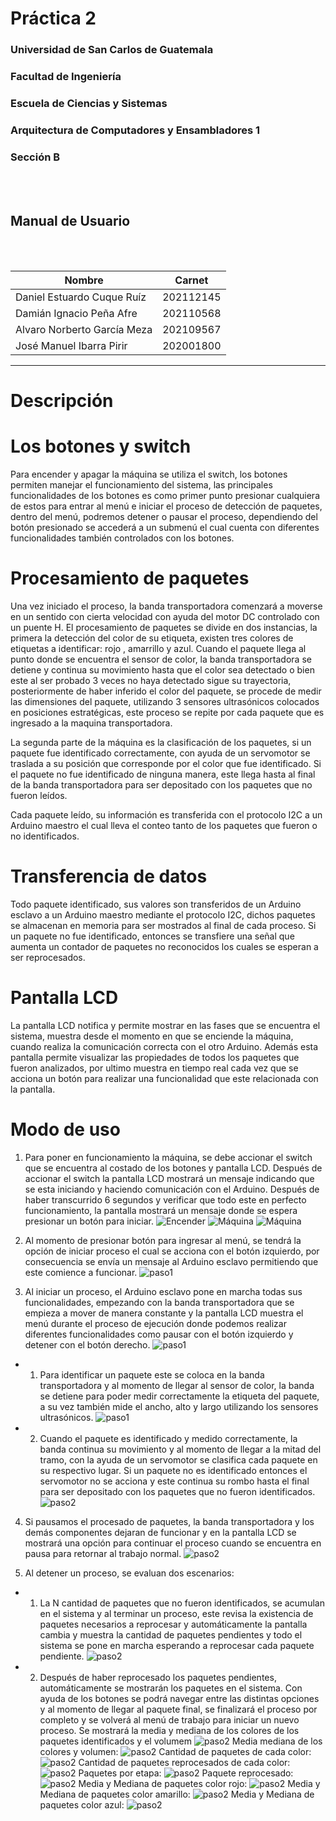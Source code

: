 # **Práctica 2**
### Universidad de San Carlos de Guatemala
### Facultad de Ingeniería
### Escuela de Ciencias y Sistemas
### Arquitectura de Computadores y Ensambladores 1
### Sección B
<br></br>

## **Manual de Usuario**
<br></br>

| Nombre | Carnet | 
| --- | --- |
| Daniel Estuardo Cuque Ruíz | 202112145 |
| Damián Ignacio Peña Afre | 202110568 |
| Alvaro Norberto García Meza | 202109567 |
| José Manuel Ibarra Pirir | 202001800 |
----
# **Descripción**

# **Los botones y switch**
Para encender y apagar la máquina se utiliza el switch, los botones permiten manejar el funcionamiento del sistema, las principales funcionalidades de los botones es como primer punto presionar cualquiera de estos para entrar al menú e iniciar el proceso de detección de paquetes, dentro del menú, podremos detener o pausar el proceso, dependiendo del botón presionado se accederá a un submenú el cual cuenta con diferentes funcionalidades también controlados con los botones. 

# **Procesamiento de paquetes**
Una vez iniciado el proceso, la banda transportadora comenzará a moverse en un sentido con cierta velocidad con ayuda del motor DC controlado con un puente H. El procesamiento de paquetes se divide en dos instancias, la primera la detección del color de su etiqueta, existen tres colores de etiquetas a identificar: rojo , amarrillo y azul. Cuando el paquete llega al punto donde se encuentra el sensor de color, la banda transportadora se detiene y continua su movimiento hasta que el color sea detectado o bien este al ser probado 3 veces no haya detectado sigue su trayectoria, posteriormente de haber inferido el color del paquete, se procede de medir las dimensiones del paquete, utilizando 3 sensores ultrasónicos colocados en posiciones estratégicas, este proceso se repite por cada paquete que es ingresado a la maquina transportadora. 

La segunda parte de la máquina es la clasificación de los paquetes, si un paquete fue identificado correctamente, con ayuda de un servomotor se traslada a su posición que corresponde por el color que fue identificado. Si el paquete no fue identificado de ninguna manera, este llega hasta al final de la banda transportadora para ser depositado con los paquetes que no fueron leídos. 

Cada paquete leído, su información es transferida con el protocolo I2C a un Arduino maestro el cual lleva el conteo tanto de los paquetes que fueron o no identificados. 

# **Transferencia de datos**
Todo paquete identificado, sus valores son transferidos de un Arduino esclavo a un Arduino maestro mediante el protocolo I2C, dichos paquetes se almacenan en memoria para ser mostrados al final de cada proceso. Si un paquete no fue identificado, entonces se transfiere una señal que aumenta un contador de paquetes no reconocidos los cuales se esperan a ser reprocesados. 

# **Pantalla LCD**
La pantalla LCD notifica y permite mostrar en las fases que se encuentra el sistema, muestra desde el momento en que se enciende la máquina, cuando realiza la comunicación correcta con el otro Arduino. Además esta pantalla permite visualizar las propiedades de todos los paquetes que fueron analizados, por ultimo muestra en tiempo real cada vez que se acciona un botón para realizar una funcionalidad que este relacionada con la pantalla. 

# **Modo de uso**
1. Para poner en funcionamiento la máquina, se debe accionar el switch que se encuentra al costado de los botones y pantalla LCD. Después de accionar el switch la pantalla LCD mostrará un mensaje indicando que se esta iniciando y haciendo comunicación con el Arduino. Después de haber transcurrido 6 segundos y verificar que todo este en perfecto funcionamiento, la pantalla mostrará un mensaje donde se espera presionar un botón para iniciar. 
![Encender](./images/user/chargin.jpeg)
![Máquina](./images/user/connected.jpeg)
![Máquina](./images/user/raedy.jpeg)

2. Al momento de presionar   botón para ingresar al menú, se tendrá la opción de iniciar proceso el cual se acciona con el botón izquierdo, por consecuencia se envía un mensaje al Arduino esclavo permitiendo que este comience a funcionar.
![paso1](./images/user/paso1.jpeg)

3. Al iniciar un proceso, el Arduino esclavo pone en marcha todas sus funcionalidades, empezando con la banda transportadora que se empieza a mover de manera constante y la pantalla LCD muestra el menú durante el proceso de ejecución donde podemos realizar diferentes funcionalidades como pausar con el botón izquierdo y detener con el botón derecho. 
![paso1](./images/user/paso2.jpeg)

  - 1.  Para identificar un paquete este se coloca en la banda transportadora y al momento de llegar al sensor de color, la banda se detiene para poder medir correctamente la etiqueta del paquete, a su vez también mide el ancho, alto y largo utilizando los sensores ultrasónicos.
  ![paso1](./images/user/color.jpeg)

  - 2. Cuando el paquete es identificado y medido correctamente, la banda continua su movimiento y al momento de llegar a la mitad del tramo, con la ayuda de un servomotor se clasifica cada paquete en su respectivo lugar. Si un paquete no es identificado entonces el servomotor no se acciona y este continua su rombo hasta el final para ser depositado con los paquetes que no fueron identificados. 
  ![paso2](./images/user/movimiento.jpeg)

4. Si pausamos el procesado de paquetes, la banda transportadora y los demás componentes dejaran de funcionar y en la pantalla LCD se mostrará una opción para continuar el proceso cuando se encuentra en pausa para retornar al trabajo normal.
![paso2](./images/user/pausa.jpeg)

5. Al detener un proceso, se evaluan dos escenarios: 
  - 1. La N cantidad de paquetes que no fueron identificados, se acumulan en el sistema y al terminar un proceso, este revisa la existencia de paquetes necesarios a reprocesar y automáticamente la pantalla cambia y muestra la cantidad de paquetes pendientes y todo el sistema se pone en marcha esperando a reprocesar cada paquete pendiente. 
  ![paso2](./images/user/pendiente.jpeg)

  - 2. Después de haber reprocesado los paquetes pendientes, automáticamente se mostrarán los paquetes en el sistema. Con ayuda de los botones se podrá navegar entre las distintas opciones y al momento de llegar al paquete final, se finalizará el proceso por completo y se volverá al menú de trabajo para iniciar un nuevo proceso. Se mostrará la media y mediana de los colores de los paquetes identificados y el volumem
  ![paso2](./images/user/stage.jpeg)
  Media mediana de los colores y volumen:
  ![paso2](./images/user/media.jpeg)
  Cantidad de paquetes de cada color:
  ![paso2](./images/user/paquete.jpeg)
  Cantidad de paquetes reprocesados de cada color:
  ![paso2](./images/user/re.jpeg)
  Paquetes por etapa:
  ![paso2](./images/user/etapa.jpeg)
  Paquete reprocesado:
  ![paso2](./images/user/repack.jpeg)
  Media y Mediana de paquetes color rojo:
  ![paso2](./images/user/red.jpeg)
    Media y Mediana de paquetes color amarillo:
  ![paso2](./images/user/y.jpeg)
    Media y Mediana de paquetes color azul:
  ![paso2](./images/user/blue.jpeg)
